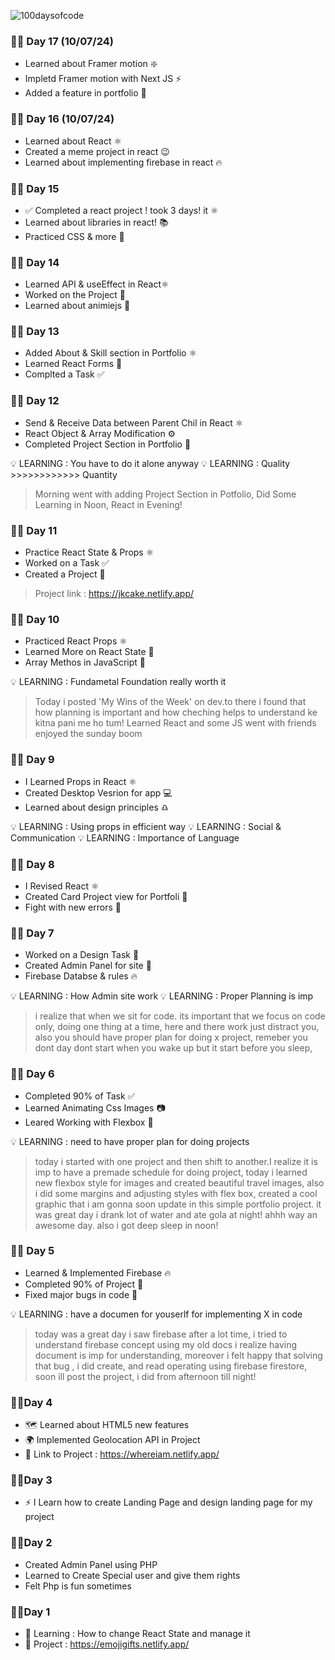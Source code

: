 ![100daysofcode](https://github.com/developedbyjk/100daysofcode/assets/71823598/1b5a9ac2-5d21-4fe3-a1f1-30abcb4f2d69)

### 🧑‍💻 Day 17 (10/07/24)
- Learned about Framer motion ❇️
- Impletd Framer motion with Next JS ⚡
- Added a feature in portfolio 🧪


### 🧑‍💻 Day 16 (10/07/24)
- Learned about React ⚛️
- Created a meme project in react 😉 
- Learned about implementing firebase in react 🔥



### 🧑‍💻 Day 15
- ✅ Completed a react project !  took 3 days! it ⚛️
- Learned about libraries in react! 📚
- Practiced CSS & more 🚓

### 🧑‍💻 Day 14
- Learned API & useEffect in React⚛️
- Worked on the Project 🧩
- Learned about animiejs 👀


### 🧑‍💻 Day 13
- Added About & Skill section in Portfolio ⚛️
- Learned React Forms 🧩
- Complted a Task ✅


### 🧑‍💻 Day 12

- Send & Receive Data between Parent Chil in React ⚛️
- React Object & Array Modification ⚙️
- Completed Project Section in Portfolio 💼

💡 LEARNING : You have to do it alone anyway
💡 LEARNING : Quality >>>>>>>>>>>> Quantity

> Morning went with adding Project Section in Potfolio, Did Some Learning in Noon, React in Evening! 

### 🧑‍💻  Day 11
- Practice React State & Props ⚛️
- Worked on a Task ✅
- Created a Project 🧩

> Project link : https://jkcake.netlify.app/

### 🧑‍💻  Day 10

- Practiced React Props ⚛️
- Learned More on React State 🤖
- Array Methos in JavaScript 🫳
  

💡 LEARNING : Fundametal Foundation really worth it

> Today i posted 'My Wins of the Week' on dev.to there i found that how planning is important and how cheching helps to understand ke kitna pani me ho tum! Learned React and some JS went with friends enjoyed the sunday boom


### 🧑‍💻  Day 9 

- I Learned Props in React ⚛️
- Created Desktop Vesrion for app 💻
- Learned about design principles ♎


💡 LEARNING : Using props in efficient way
💡 LEARNING : Social & Communication
💡 LEARNING : Importance of Language 


### 🧑‍💻 Day 8

- I Revised React ⚛️
- Created Card Project view for Portfoli 💼
- Fight with new errors 🐞

### 🧑‍💻 Day 7

- Worked on a Design Task 🎇
- Created Admin Panel for site 🤠
- Firebase Databse & rules 🔥

💡 LEARNING : How Admin site work
💡 LEARNING : Proper Planning is imp

> i realize that when we sit for code. its important that we focus on code only, doing one thing at a time, here and there work just distract you, also you should have proper plan for doing x project, remeber you dont day dont start when you wake up but it start before you sleep,



### 🧑‍💻 Day 6

- Completed 90% of Task ✅
- Learned Animating Css Images 📷
- Leared Working with Flexbox 📒

💡 LEARNING : need to have proper plan for doing projects

> today i started with one project and then shift to another.I realize it is imp to have a premade schedule for doing project, today i learned new flexbox style for images and created beautiful travel images, also i did some margins and adjusting styles with flex box, created a cool graphic that i am gonna soon update in this simple portfolio project. it was great day i drank lot of water and ate gola at night! ahhh way an awesome day. also i got deep sleep in noon! 
 

### 🧑‍💻 Day 5 

- Learned & Implemented Firebase 🔥
- Completed 90% of Project 💎
- Fixed major bugs in code 🔨

💡 LEARNING : have a documen for youserlf for implementing X in code 

  
> today was a great day i saw firebase after a lot time, i tried to understand firebase concept using my old docs i realize having document is imp for understanding, moreover i felt happy that solving that bug , i did create, and read operating using firebase firestore, soon ill post the project, i did from afternoon till night!


### 🧑‍💻Day 4 

- 🗺️ Learned about HTML5 new features
- 🌍 Implemented Geolocation API in Project 
- 🔗 Link to Project : https://whereiam.netlify.app/


### 🧑‍💻Day 3 

- ⚡ I Learn how to create Landing Page and design landing page for my project



### 🧑‍💻Day 2 

- Created Admin Panel using PHP
- Learned to Create Special user and give them rights
- Felt Php is fun sometimes


### 🧑‍💻Day 1 

- 🧠 Learning : How to change React State and manage it
- 🧩 Project : https://emojigifts.netlify.app/











